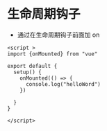 # 生命周期钩子
- 通过在生命周期钩子前面加 on 
```vue
<script >
import {onMounted} from "vue"

export default {
  setup() {
    onMounted(() => {
      console.log("helloWord")
    })
  
  }
}

</script>
```

